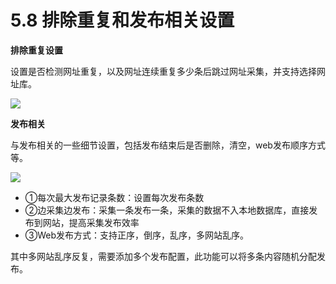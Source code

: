# 5.8 排除重复和发布相关设置

**排除重复设置**

设置是否检测网址重复，以及网址连续重复多少条后跳过网址采集，并支持选择网址库。

![](http://imgs.leesven.com/2016/locoyimgs/96.png)

**发布相关**

与发布相关的一些细节设置，包括发布结束后是否删除，清空，web发布顺序方式等。

![](http://imgs.leesven.com/2016/locoyimgs/97.png)

* ①每次最大发布记录条数：设置每次发布条数
* ②边采集边发布：采集一条发布一条，采集的数据不入本地数据库，直接发布到网站，提高采集发布效率
* ③Web发布方式：支持正序，倒序，乱序，多网站乱序。 

其中多网站乱序反复，需要添加多个发布配置，此功能可以将多条内容随机分配发布。